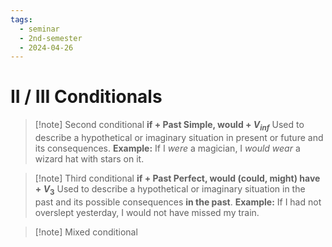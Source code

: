 ```yaml
---
tags:
  - seminar
  - 2nd-semester
  - 2024-04-26
---
```


# II / III Conditionals

> [!note] Second conditional
> **if + Past Simple, would + $V_{inf}$**
> Used to describe a hypothetical or imaginary situation in present or future and its consequences.
> **Example:** If I *were* a magician, I *would wear* a wizard hat with stars on it.

> [!note] Third conditional
> **if + Past Perfect, would (could, might) have + $V_{3}$**
> Used to describe a hypothetical or imaginary situation in the past and its possible consequences **in the past**.
> **Example:** If I had not overslept yesterday, I would not have missed my train.

> [!note] Mixed conditional
